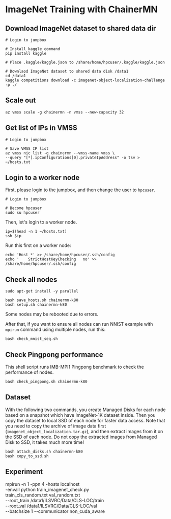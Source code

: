# ImageNet Training with ChainerMN

## Download ImageNet dataset to shared data dir

```
# Login to jumpbox

# Install kaggle command
pip install kaggle

# Place .kaggle/kaggle.json to /share/home/hpcuser/.kaggle/kaggle.json

# Downlaod ImageNet dataset to shared data disk /data1
cd /data1
kaggle competitions download -c imagenet-object-localization-challenge -p ./
```

## Scale out

```
az vmss scale -g chainermn -n vmss --new-capacity 32
```

## Get list of IPs in VMSS

```
# Login to jumpbox

# Save VMSS IP list
az vmss nic list -g chainermn --vmss-name vmss \
--query "[*].ipConfigurations[0].privateIpAddress" -o tsv > ~/hosts.txt
```

## Login to a worker node

First, please login to the jumpbox, and then change the user to `hpcuser`.

```
# Login to jumpbox

# Become hpcuser
sudo su hpcuser
```

Then, let's login to a worker node.
```
ip=$(head -n 1 ~/hosts.txt)
ssh $ip
```

Run this first on a worker node:
```
echo 'Host *' >> /share/home/hpcuser/.ssh/config
echo '    StrictHostKeyChecking   no' >> /share/home/hpcuser/.ssh/config
```

## Check all nodes

```
sudo apt-get install -y parallel

bash save_hosts.sh chainermn-k80
bash setup.sh chainermn-k80
```

Some nodes may be rebooted due to errors.

After that, if you want to ensure all nodes can run NNIST example
with `mpirun` command using multiple nodes, run this:

```
bash check_mnist_seq.sh
```

## Check Pingpong performance

This shell script runs IMB-MPI1 Pingpong benchmark to check the performance of nodes.

```
bash check_pingpong.sh chainermn-k80
```

## Dataset 

With the following two commands, you create Managed Disks for each node based on a snapshot which have ImageNet-1K dataset inside. Then you copy the dataset to local SSD of each node for faster data access. Note that you need to copy the archive of image data first (`imagenet_object_localization.tar.gz`), and then extract images from it on the SSD of each node. Do not copy the extracted images from Managed Disk to SSD, it takes much more time!

```
bash attach_disks.sh chainermn-k80
bash copy_to_ssd.sh
```

## Experiment

mpirun -n 1 -ppn 4 -hosts localhost \
-envall python train_imagenet_check.py \
train_cls_random.txt val_random.txt \
--root_train /data1/ILSVRC/Data/CLS-LOC/train \
--root_val /data1/ILSVRC/Data/CLS-LOC/val \
--batchsize 1 --communicator non_cuda_aware
